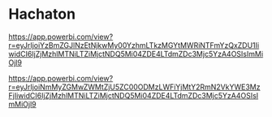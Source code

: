 # Hachaton
https://app.powerbi.com/view?r=eyJrIjoiYzBmZGJlNzEtNjkwMy00YzhmLTkzMGYtMWRiNTFmYzQxZDU1IiwidCI6IjZjMzhlMTNiLTZiMjctNDQ5Mi04ZDE4LTdmZDc3Mjc5YzA4OSIsImMiOjl9


https://app.powerbi.com/view?r=eyJrIjoiNmMyZGMwZWMtZjU5ZC00ODMzLWFiYjMtY2RmN2VkYWE3MzFjIiwidCI6IjZjMzhlMTNiLTZiMjctNDQ5Mi04ZDE4LTdmZDc3Mjc5YzA4OSIsImMiOjl9

